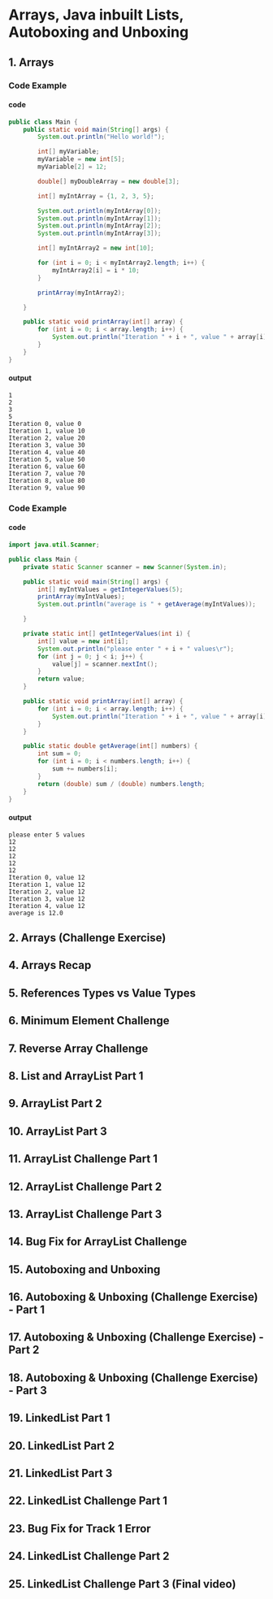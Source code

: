 # Arrays, Java inbuilt Lists, Autoboxing and Unboxing

## 1. Arrays

### Code Example

#### code

```java
public class Main {
    public static void main(String[] args) {
        System.out.println("Hello world!");

        int[] myVariable;
        myVariable = new int[5];
        myVariable[2] = 12;

        double[] myDoubleArray = new double[3];

        int[] myIntArray = {1, 2, 3, 5};

        System.out.println(myIntArray[0]);
        System.out.println(myIntArray[1]);
        System.out.println(myIntArray[2]);
        System.out.println(myIntArray[3]);

        int[] myIntArray2 = new int[10];

        for (int i = 0; i < myIntArray2.length; i++) {
            myIntArray2[i] = i * 10;
        }

        printArray(myIntArray2);

    }

    public static void printArray(int[] array) {
        for (int i = 0; i < array.length; i++) {
            System.out.println("Iteration " + i + ", value " + array[i]);
        }
    }
}

```

#### output

```shell
1
2
3
5
Iteration 0, value 0
Iteration 1, value 10
Iteration 2, value 20
Iteration 3, value 30
Iteration 4, value 40
Iteration 5, value 50
Iteration 6, value 60
Iteration 7, value 70
Iteration 8, value 80
Iteration 9, value 90
```

### Code Example

#### code

```java
import java.util.Scanner;

public class Main {
    private static Scanner scanner = new Scanner(System.in);

    public static void main(String[] args) {
        int[] myIntValues = getIntegerValues(5);
        printArray(myIntValues);
        System.out.println("average is " + getAverage(myIntValues));

    }

    private static int[] getIntegerValues(int i) {
        int[] value = new int[i];
        System.out.println("please enter " + i + " values\r");
        for (int j = 0; j < i; j++) {
            value[j] = scanner.nextInt();
        }
        return value;
    }

    public static void printArray(int[] array) {
        for (int i = 0; i < array.length; i++) {
            System.out.println("Iteration " + i + ", value " + array[i]);
        }
    }

    public static double getAverage(int[] numbers) {
        int sum = 0;
        for (int i = 0; i < numbers.length; i++) {
            sum += numbers[i];
        }
        return (double) sum / (double) numbers.length;
    }
}

```

#### output

```shell
please enter 5 values
12
12
12
12
12
Iteration 0, value 12
Iteration 1, value 12
Iteration 2, value 12
Iteration 3, value 12
Iteration 4, value 12
average is 12.0

```

## 2. Arrays (Challenge Exercise)

## 4. Arrays Recap

## 5. References Types vs Value Types

## 6. Minimum Element Challenge

## 7. Reverse Array Challenge

## 8. List and ArrayList Part 1

## 9. ArrayList Part 2

## 10. ArrayList Part 3

## 11. ArrayList Challenge Part 1

## 12. ArrayList Challenge Part 2

## 13. ArrayList Challenge Part 3

## 14. Bug Fix for ArrayList Challenge

## 15. Autoboxing and Unboxing

## 16. Autoboxing & Unboxing (Challenge Exercise) - Part 1

## 17. Autoboxing & Unboxing (Challenge Exercise) - Part 2

## 18. Autoboxing & Unboxing (Challenge Exercise) - Part 3

## 19. LinkedList Part 1

## 20. LinkedList Part 2

## 21. LinkedList Part 3

## 22. LinkedList Challenge Part 1

## 23. Bug Fix for Track 1 Error

## 24. LinkedList Challenge Part 2

## 25. LinkedList Challenge Part 3 (Final video)
